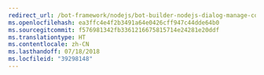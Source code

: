 ```yaml
---
redirect_url: /bot-framework/nodejs/bot-builder-nodejs-dialog-manage-conversation
ms.openlocfilehash: ea3ffc4e4f2b3491a64e0426cff947c44dde64b0
ms.sourcegitcommit: f576981342fb3361216675815714e24281e20ddf
ms.translationtype: HT
ms.contentlocale: zh-CN
ms.lasthandoff: 07/18/2018
ms.locfileid: "39298148"
---
```


